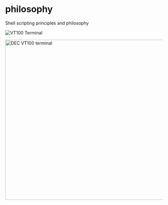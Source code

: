 philosophy
==========

Shell scripting principles and philosophy

![VT100 Terminal](https://upload.wikimedia.org/wikipedia/commons/9/99/DEC_VT100_terminal.jpg)

<a title="By Jason Scott (Flickr: IMG_9976) [CC-BY-2.0 (http://creativecommons.org/licenses/by/2.0)], via Wikimedia Commons" href="https://commons.wikimedia.org/wiki/File%3ADEC_VT100_terminal.jpg"><img width="512" alt="DEC VT100 terminal" src="//upload.wikimedia.org/wikipedia/commons/thumb/9/99/DEC_VT100_terminal.jpg/512px-DEC_VT100_terminal.jpg"/></a>
